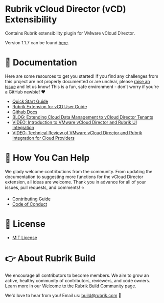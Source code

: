 # Rubrik vCloud Director (vCD) Extensibility

Contains Rubrik extensibility plugin for VMware vCloud Director.

Version 1.1.7 can be found [here](https://github.com/rubrikinc/rubrik-extension-for-vcd/releases/tag/1.1.7).

# :blue_book: Documentation 

Here are some resources to get you started! If you find any challenges from this project are not properly documented or are unclear, please [raise an issue](https://github.com/rubrikinc/rubrik-extension-for-vcd/issues/new/choose) and let us know! This is a fun, safe environment - don't worry if you're a GitHub newbie! :heart:

* [Quick Start Guide](https://github.com/rubrikinc/rubrik-extension-for-vcd/blob/master/docs/quick-start.md)
* [Rubrik Extension for vCD User Guide](https://rubrik.gitbook.io/vcd-extension-for-rubrik/)
* [Github Docs](/docs/user-guide/user-guide.md)
* [BLOG: Extending Cloud Data Management to vCloud Director Tenants](https://www.rubrik.com/blog/cloud-data-management-vcloud-director/)
* [VIDEO: Introduction to VMware vCloud Director and Rubrik UI Integration](https://www.youtube.com/watch?v=74-WuNdWPKI&t=4s)
* [VIDEO: Technical Review of VMware vCloud Director and Rubrik Integration for Cloud Providers](https://www.youtube.com/watch?v=x2OriGQ-pdc&t=416s)

# :muscle: How You Can Help

We glady welcome contributions from the community. From updating the documentation to suggesting more functions for the vCloud Director extension, all ideas are welcome. Thank you in advance for all of your issues, pull requests, and comments! :star:

* [Contributing Guide](CONTRIBUTING.md)
* [Code of Conduct](CODE_OF_CONDUCT.md)

# :pushpin: License

* [MIT License](LICENSE)

# :point_right: About Rubrik Build

We encourage all contributors to become members. We aim to grow an active, healthy community of contributors, reviewers, and code owners. Learn more in our [Welcome to the Rubrik Build Community](https://github.com/rubrikinc/welcome-to-rubrik-build) page.

We'd love to hear from you! Email us: build@rubrik.com :love_letter:
